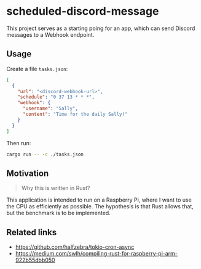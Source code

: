 # scheduled-discord-message

This project serves as a starting poing for an app, which can send Discord messages to a Webhook endpoint.

## Usage

Create a file `tasks.json`:

```json
[
  {
    "url": "<discord-webhook-url>",
    "schedule": "0 37 13 * * *",
    "webhook": {
      "username": "Sally",
      "content": "Time for the daily Sally!"
    }
  }
]
```

Then run:

```bash
cargo run -- -c ./tasks.json
```


## Motivation

> Why this is written in Rust?

This application is intended to run on a Raspberry Pi, where I want to use the CPU as efficiently as possible.
The hypothesis is that Rust allows that, but the benchmark is to be implemented.

## Related links

- https://github.com/halfzebra/tokio-cron-async
- https://medium.com/swlh/compiling-rust-for-raspberry-pi-arm-922b55dbb050